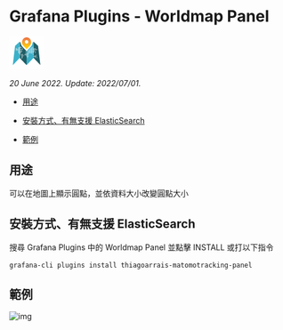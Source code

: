 # Grafana Plugins - Worldmap Panel 

![img](Worldmap_Panel_icon.png)

*20 June 2022. Update: 2022/07/01.*

* [用途](#use)

* [安裝方式、有無支援 ElasticSearch](#install)

* [範例](#example)

<h2 id="use">用途</h2>

可以在地圖上顯示圓點，並依資料大小改變圓點大小

<h2 id="install">安裝方式、有無支援 ElasticSearch</h2>

搜尋 Grafana Plugins 中的 Worldmap Panel 並點擊 INSTALL 或打以下指令

    grafana-cli plugins install thiagoarrais-matomotracking-panel

<h2 id="example">範例</h2>

![img](AJAX.png)

